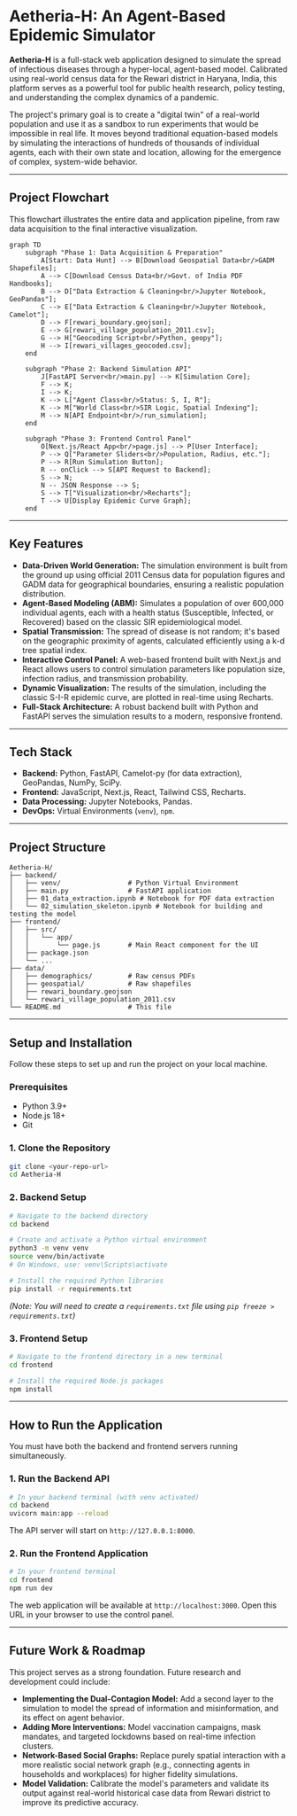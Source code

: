 # Aetheria-H: An Agent-Based Epidemic Simulator

**Aetheria-H** is a full-stack web application designed to simulate the spread of infectious diseases through a hyper-local, agent-based model. Calibrated using real-world census data for the Rewari district in Haryana, India, this platform serves as a powerful tool for public health research, policy testing, and understanding the complex dynamics of a pandemic.

The project's primary goal is to create a "digital twin" of a real-world population and use it as a sandbox to run experiments that would be impossible in real life. It moves beyond traditional equation-based models by simulating the interactions of hundreds of thousands of individual agents, each with their own state and location, allowing for the emergence of complex, system-wide behavior.

---

## Project Flowchart

This flowchart illustrates the entire data and application pipeline, from raw data acquisition to the final interactive visualization.

```mermaid
graph TD
    subgraph "Phase 1: Data Acquisition & Preparation"
        A[Start: Data Hunt] --> B[Download Geospatial Data<br/>GADM Shapefiles];
        A --> C[Download Census Data<br/>Govt. of India PDF Handbooks];
        B --> D["Data Extraction & Cleaning<br/>Jupyter Notebook, GeoPandas"];
        C --> E["Data Extraction & Cleaning<br/>Jupyter Notebook, Camelot"];
        D --> F[rewari_boundary.geojson];
        E --> G[rewari_village_population_2011.csv];
        G --> H["Geocoding Script<br/>Python, geopy"];
        H --> I[rewari_villages_geocoded.csv];
    end

    subgraph "Phase 2: Backend Simulation API"
        J[FastAPI Server<br/>main.py] --> K[Simulation Core];
        F --> K;
        I --> K;
        K --> L["Agent Class<br/>Status: S, I, R"];
        K --> M["World Class<br/>SIR Logic, Spatial Indexing"];
        M --> N[API Endpoint<br/>/run_simulation];
    end

    subgraph "Phase 3: Frontend Control Panel"
        O[Next.js/React App<br/>page.js] --> P[User Interface];
        P --> Q["Parameter Sliders<br/>Population, Radius, etc."];
        P --> R[Run Simulation Button];
        R -- onClick --> S[API Request to Backend];
        S --> N;
        N -- JSON Response --> S;
        S --> T["Visualization<br/>Recharts"];
        T --> U[Display Epidemic Curve Graph];
    end
```

---

## Key Features

- **Data-Driven World Generation:** The simulation environment is built from the ground up using official 2011 Census data for population figures and GADM data for geographical boundaries, ensuring a realistic population distribution.
- **Agent-Based Modeling (ABM):** Simulates a population of over 600,000 individual agents, each with a health status (Susceptible, Infected, or Recovered) based on the classic SIR epidemiological model.
- **Spatial Transmission:** The spread of disease is not random; it's based on the geographic proximity of agents, calculated efficiently using a k-d tree spatial index.
- **Interactive Control Panel:** A web-based frontend built with Next.js and React allows users to control simulation parameters like population size, infection radius, and transmission probability.
- **Dynamic Visualization:** The results of the simulation, including the classic S-I-R epidemic curve, are plotted in real-time using Recharts.
- **Full-Stack Architecture:** A robust backend built with Python and FastAPI serves the simulation results to a modern, responsive frontend.

---


## Tech Stack

- **Backend:** Python, FastAPI, Camelot-py (for data extraction), GeoPandas, NumPy, SciPy.
- **Frontend:** JavaScript, Next.js, React, Tailwind CSS, Recharts.
- **Data Processing:** Jupyter Notebooks, Pandas.
- **DevOps:** Virtual Environments (`venv`), `npm`.

---

## Project Structure

```
Aetheria-H/
├── backend/
│   ├── venv/                 # Python Virtual Environment
│   ├── main.py               # FastAPI application
│   ├── 01_data_extraction.ipynb # Notebook for PDF data extraction
│   └── 02_simulation_skeleton.ipynb # Notebook for building and testing the model
├── frontend/
│   ├── src/
│   │   └── app/
│   │       └── page.js       # Main React component for the UI
│   ├── package.json
│   └── ...
├── data/
│   ├── demographics/         # Raw census PDFs
│   ├── geospatial/           # Raw shapefiles
│   ├── rewari_boundary.geojson
│   └── rewari_village_population_2011.csv
└── README.md                 # This file
```

---

## Setup and Installation

Follow these steps to set up and run the project on your local machine.

### Prerequisites

- Python 3.9+
- Node.js 18+
- Git

### 1. Clone the Repository

```bash
git clone <your-repo-url>
cd Aetheria-H
```

### 2. Backend Setup

```bash
# Navigate to the backend directory
cd backend

# Create and activate a Python virtual environment
python3 -m venv venv
source venv/bin/activate
# On Windows, use: venv\Scripts\activate

# Install the required Python libraries
pip install -r requirements.txt
```

_(Note: You will need to create a `requirements.txt` file using `pip freeze > requirements.txt`)_

### 3. Frontend Setup

```bash
# Navigate to the frontend directory in a new terminal
cd frontend

# Install the required Node.js packages
npm install
```

---

## How to Run the Application

You must have both the backend and frontend servers running simultaneously.

### 1. Run the Backend API

```bash
# In your backend terminal (with venv activated)
cd backend
uvicorn main:app --reload
```

The API server will start on `http://127.0.0.1:8000`.

### 2. Run the Frontend Application

```bash
# In your frontend terminal
cd frontend
npm run dev
```

The web application will be available at `http://localhost:3000`. Open this URL in your browser to use the control panel.

---

## Future Work & Roadmap

This project serves as a strong foundation. Future research and development could include:

- **Implementing the Dual-Contagion Model:** Add a second layer to the simulation to model the spread of information and misinformation, and its effect on agent behavior.
- **Adding More Interventions:** Model vaccination campaigns, mask mandates, and targeted lockdowns based on real-time infection clusters.
- **Network-Based Social Graphs:** Replace purely spatial interaction with a more realistic social network graph (e.g., connecting agents in households and workplaces) for higher fidelity simulations.
- **Model Validation:** Calibrate the model's parameters and validate its output against real-world historical case data from Rewari district to improve its predictive accuracy.
